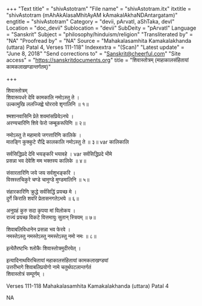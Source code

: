 +++
"Text title" = "shivAstotram"
"File name" = "shivAstotram.itx"
itxtitle = "shivAstotram (mAhAkAlasaMhitAyAM kAmakalAkhaNDAntargatam)"
engtitle = "shivAstotram"
Category = "devii, pArvatI, aShTaka, devI"
Location = "doc_devii"
Sublocation = "devii"
SubDeity = "pArvatI"
Language = "Sanskrit"
Subject = "philosophy/hinduism/religion"
"Transliterated by" = "NA"
"Proofread by" = "NA"
Source = "Mahakalasamhita Kamakalakhanda (uttara) Patal 4, Verses 111-118"
Indexextra = "(Scan)"
"Latest update" = "June 8, 2018"
"Send corrections to" = "Sanskrit@cheerful.com"
"Site access" = "https://sanskritdocuments.org"
title = "शिवास्तोत्रम् (माहाकालसंहितायां कामकलाखण्डान्तर्गतम्)"

+++
  
 शिवास्तोत्रम्   
शिवारूपधरे देवि कामकालि नमोऽस्तु ते ।  
उल्कामुखि ललज्जिह्वे घोररावे शृगालिनि ॥ १॥  
  
श्मशानवासिनि प्रेते शवमांसप्रियेऽनघे ।  
अरण्यचारिणि शिवे फेरो जम्बूकरूपिणि ॥ २॥  
  
नमोऽस्तु ते महामाये जगत्तारिणि कालिके ।  
मातङ्गि कुक्कुटे रौद्रि कालकालि नमोऽस्तु ते ॥ ३॥  var  कालिकालि  
  
सर्वसिद्धिप्रदे देवि भयङ्करि भयावहे ।  var  सर्वसिद्धिप्रदे भीमे  
प्रसन्ना भव देवेशि मम भक्तस्य कालिके ॥ ४॥  
  
संसारतारिणि जये जय सर्वशुभङ्करि ।  
विस्रस्तचिकुरे चण्डे चामुण्डे मुण्डमालिनि ॥ ५॥  
  
संहारकारिणि क्रुद्धे सर्वसिद्धिं प्रयच्छ मे ।  
दुर्गे किराति शवरि प्रेतासनगतेऽभये ॥ ६॥  
  
अनुग्रहं कुरु सदा कृपया मां विलोकय ।  
राज्यं प्रयच्छ विकटे वित्तमायुः सुतान् स्त्रियम् ॥ ७॥  
  
शिवाबलिविधानेन प्रसन्ना भव फेरवे ।  
नमस्तेऽस्तु नमस्तेऽस्तु नमस्तेऽस्तु नमो नमः ॥ ८॥  
  
इत्येतैरष्टभिः श्लोकैः शिवास्तोत्रमुदीरयेत् ।  
  
इत्यादिनाथविरचितायां महाकालसंहितायां कामकलाखण्ड्यां  
उत्तरीभागे शिवाबलिप्रयोगो नामे चतुर्थपटलान्तर्गतं  
शिवास्तोत्रं सम्पूर्णम् ।  
  
Verses 111-118 Mahakalasamhita Kamakalakhanda (uttara) Patal 4  
  
NA  
  

